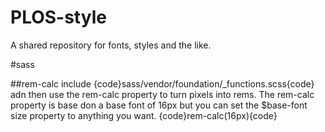 # PLOS-style
A shared repository for fonts, styles and the like. 

#sass

##rem-calc 
include {code}sass/vendor/foundation/_functions.scss{code} adn then use the rem-calc property to turn pixels into rems. The rem-calc property is base don a base font of 16px but you can set the $base-font size property to anything you want. {code}rem-calc(16px){code}




